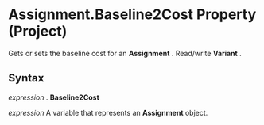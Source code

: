 
# Assignment.Baseline2Cost Property (Project)

Gets or sets the baseline cost for an  **Assignment** . Read/write **Variant** .


## Syntax

 _expression_ . **Baseline2Cost**

 _expression_ A variable that represents an **Assignment** object.

